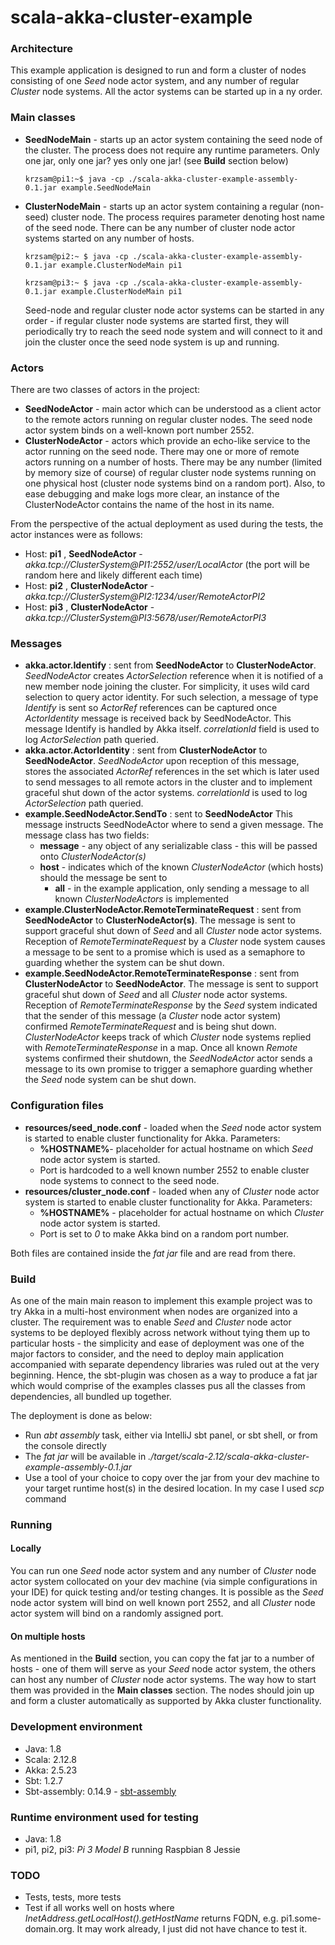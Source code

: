# scala-akka-cluster-example

### Architecture
This example application is designed to run and form a cluster of nodes consisting of one *Seed* node actor system, and any number of regular *Cluster*
node systems. All the actor systems can be started up in a ny order.

### Main classes
* **SeedNodeMain** - starts up an actor system containing the seed node of the cluster. The process does not require any runtime parameters. 
  Only one jar, only one jar? yes only one jar! (see **Build** section below)
  
  `krzsam@pi1:~$ java -cp ./scala-akka-cluster-example-assembly-0.1.jar example.SeedNodeMain`
  
* **ClusterNodeMain** - starts up an actor system containing a regular (non-seed) cluster node. The process requires parameter denoting host name of the seed node.
  There can be any number of cluster node actor systems started on any number of hosts.
  
  `krzsam@pi2:~ $ java -cp ./scala-akka-cluster-example-assembly-0.1.jar example.ClusterNodeMain pi1`
  
  `krzsam@pi3:~ $ java -cp ./scala-akka-cluster-example-assembly-0.1.jar example.ClusterNodeMain pi1`
  
  Seed-node and regular cluster node actor systems can be started in any order - if regular cluster node systems are started first, they will periodically try to reach the seed node system and 
  will connect to it and join the cluster once the seed node system is up and running. 
  
### Actors
There are two classes of actors in the project:
* **SeedNodeActor** - main actor which can be understood as a client actor to the remote actors running on regular cluster nodes. The seed node actor system binds on a well-known port number 2552.
* **ClusterNodeActor** - actors which provide an echo-like service to the actor running on the seed node. There may one or more of remote actors running on a number of hosts. 
  There may be any number (limited by memory size of course) of regular cluster node systems running on one physical host (cluster node systems bind on a random port). 
  Also, to ease debugging and make logs more clear, an instance of the ClusterNodeActor contains the name of the host in its name.
  
From the perspective of the actual deployment as used during the tests, the actor instances were as follows:
* Host: **pi1** , **SeedNodeActor** - *akka.tcp://ClusterSystem@PI1:2552/user/LocalActor*   (the port will be random here and likely different each time)
* Host: **pi2** , **ClusterNodeActor** - *akka.tcp://ClusterSystem@PI2:1234/user/RemoteActorPI2*
* Host: **pi3** , **ClusterNodeActor** - *akka.tcp://ClusterSystem@PI3:5678/user/RemoteActorPI3*
  
### Messages
* **akka.actor.Identify** : sent from **SeedNodeActor** to **ClusterNodeActor**.
  *SeedNodeActor* creates *ActorSelection* reference when it is notified of a new member node joining the cluster. For simplicity, it uses wild card selection to query actor identity.
  For such selection, a message of type *Identify* is sent so *ActorRef* references can be captured once *ActorIdentity* message
  is received back by SeedNodeActor. This message Identify is handled by Akka itself. *correlationId* field is used to log *ActorSelection* path queried.
* **akka.actor.ActorIdentity** : sent from **ClusterNodeActor** to **SeedNodeActor**. *SeedNodeActor* upon reception of this message, stores the associated *ActorRef*
  references in the set which is later used to send messages to all remote actors in the cluster and to implement graceful shut down of the actor systems. 
  *correlationId* is used to log *ActorSelection* path queried.
* **example.SeedNodeActor.SendTo** : sent to **SeedNodeActor**
  This message instructs SeedNodeActor where to send a given message. The message class has two fields:
   * **message** - any object of any serializable class - this will be passed onto *ClusterNodeActor(s)*
   * **host** - indicates which of the known *ClusterNodeActor* (which hosts) should the message be sent to
     * **all** - in the example application, only sending a message to all known *ClusterNodeActors* is implemented
* **example.ClusterNodeActor.RemoteTerminateRequest** : sent from **SeedNodeActor** to **ClusterNodeActor(s)**. The message is sent to support graceful shut down of *Seed* and all *Cluster* node actor systems.
  Reception of *RemoteTerminateRequest* by a *Cluster* node system causes a message to be sent to a promise which is used as a semaphore
  to guarding whether the system can be shut down.
* **example.SeedNodeActor.RemoteTerminateResponse** : sent from **ClusterNodeActor** to **SeedNodeActor**. The message is sent to support graceful shut down of *Seed* and all *Cluster* node actor systems.
  Reception of *RemoteTerminateResponse* by the *Seed* system indicated that the sender of this message (a *Cluster* node actor system) confirmed *RemoteTerminateRequest* and is being shut down. *ClusterNodeActor* keeps track
   of which *Cluster* node systems replied with *RemoteTerminateResponse* in a map. Once all known *Remote* systems confirmed their shutdown, the *SeedNodeActor* actor sends a message to its own promise to trigger a semaphore 
   guarding whether the *Seed* node system can be shut down.
   
### Configuration files

* **resources/seed_node.conf** - loaded when the *Seed* node actor system is started to enable cluster functionality for Akka. Parameters:
  * **%HOSTNAME%**- placeholder for actual hostname on which *Seed* node actor system is started.
  * Port is hardcoded to a well known number 2552 to enable cluster node systems to connect to the seed node.
* **resources/cluster_node.conf** - loaded when any of *Cluster* node actor system is started to enable cluster functionality for Akka. Parameters:
  * **%HOSTNAME%** - placeholder for actual hostname on which *Cluster* node actor system is started.
  * Port is set to *0* to make Akka bind on a random port number.

Both files are contained inside the *fat jar* file and are read from there.

### Build

As one of the main main reason to implement this example project was to try Akka in a multi-host environment when nodes are organized into a cluster.
The requirement was to enable *Seed* and *Cluster* node actor systems
to be deployed flexibly across network without tying them up to particular hosts - the simplicity and ease of deployment was 
one of the major factors to consider, and the need to deploy main application accompanied with separate dependency libraries was ruled out at the very beginning.
Hence, the sbt-plugin was chosen as a way to produce a fat jar which would comprise of the examples classes pus all the classes from dependencies,
all bundled up together.

The deployment is done as below:
* Run *abt assembly* task, either via IntelliJ sbt panel, or sbt shell, or from the console directly
* The *fat jar* will be available in *./target/scala-2.12/scala-akka-cluster-example-assembly-0.1.jar*
* Use a tool of your choice to copy over the jar from your dev machine to your target runtime host(s) in the desired location. 
  In my case I used *scp* command

### Running

#### Locally

You can run one *Seed* node actor system and any number of *Cluster* node actor system collocated on your dev machine (via simple configurations in your IDE) for quick testing and/or testing changes. 
It is possible as the *Seed* node actor system will bind on well known port 2552, and all *Cluster* node actor system will bind on a randomly assigned port.

#### On multiple hosts

As mentioned in the **Build** section, you can copy the fat jar to a number of hosts - one of them will serve as your *Seed* node actor system, the others can host any number
of *Cluster* node actor systems.
The way how to start them was provided in the **Main classes** section. The nodes should join up and form a cluster automatically as supported by Akka cluster functionality.

### Development environment

* Java: 1.8
* Scala: 2.12.8
* Akka: 2.5.23
* Sbt: 1.2.7
* Sbt-assembly: 0.14.9 - [sbt-assembly](https://github.com/sbt/sbt-assembly)

### Runtime environment used for testing

* Java: 1.8
* pi1, pi2, pi3: *Pi 3 Model B* running Raspbian 8 Jessie

### TODO

* Tests, tests, more tests
* Test if all works well on hosts where *InetAddress.getLocalHost().getHostName* returns FQDN, e.g. pi1.some-domain.org. 
  It may work already, I just did not have chance to test it.